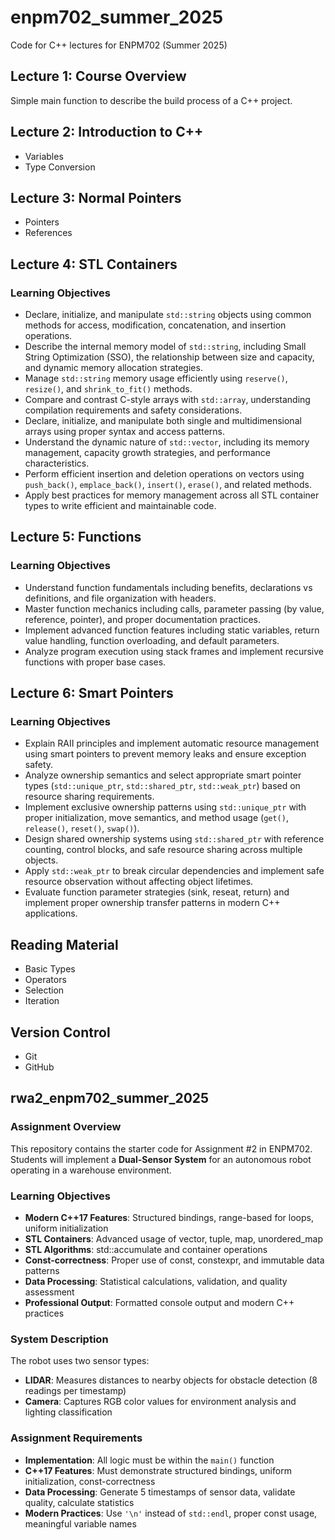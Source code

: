 # enpm702_summer_2025
Code for C++ lectures for ENPM702 (Summer 2025)

## Lecture 1: Course Overview
Simple main function to describe the build process of a C++ project.

## Lecture 2: Introduction to C++
- Variables
- Type Conversion

## Lecture 3: Normal Pointers
- Pointers
- References

## Lecture 4: STL Containers

### Learning Objectives

- Declare, initialize, and manipulate `std::string` objects using common methods for access, modification, concatenation, and insertion operations.
- Describe the internal memory model of `std::string`, including Small String Optimization (SSO), the relationship between size and capacity, and dynamic memory allocation strategies.
- Manage `std::string` memory usage efficiently using `reserve()`, `resize()`, and `shrink_to_fit()` methods.
- Compare and contrast C-style arrays with `std::array`, understanding compilation requirements and safety considerations.
- Declare, initialize, and manipulate both single and multidimensional arrays using proper syntax and access patterns.
- Understand the dynamic nature of `std::vector`, including its memory management, capacity growth strategies, and performance characteristics.
- Perform efficient insertion and deletion operations on vectors using `push_back()`, `emplace_back()`, `insert()`, `erase()`, and related methods.
- Apply best practices for memory management across all STL container types to write efficient and maintainable code.

## Lecture 5: Functions

### Learning Objectives

- Understand function fundamentals including benefits, declarations vs definitions, and file organization with headers.
- Master function mechanics including calls, parameter passing (by value, reference, pointer), and proper documentation practices.
- Implement advanced function features including static variables, return value handling, function overloading, and default parameters.
- Analyze program execution using stack frames and implement recursive functions with proper base cases.

## Lecture 6: Smart Pointers

### Learning Objectives

- Explain RAII principles and implement automatic resource management using smart pointers to prevent memory leaks and ensure exception safety.
- Analyze ownership semantics and select appropriate smart pointer types (`std::unique_ptr`, `std::shared_ptr`, `std::weak_ptr`) based on resource sharing requirements.
- Implement exclusive ownership patterns using `std::unique_ptr` with proper initialization, move semantics, and method usage (`get()`, `release()`, `reset()`, `swap()`).
- Design shared ownership systems using `std::shared_ptr` with reference counting, control blocks, and safe resource sharing across multiple objects.
- Apply `std::weak_ptr` to break circular dependencies and implement safe resource observation without affecting object lifetimes.
- Evaluate function parameter strategies (sink, reseat, return) and implement proper ownership transfer patterns in modern C++ applications.

## Reading Material
- Basic Types
- Operators
- Selection
- Iteration

## Version Control
- Git
- GitHub

## rwa2_enpm702_summer_2025

### Assignment Overview
This repository contains the starter code for Assignment #2 in ENPM702. Students will implement a **Dual-Sensor System** for an autonomous robot operating in a warehouse environment.

### Learning Objectives
- **Modern C++17 Features**: Structured bindings, range-based for loops, uniform initialization
- **STL Containers**: Advanced usage of vector, tuple, map, unordered_map
- **STL Algorithms**: std::accumulate and container operations
- **Const-correctness**: Proper use of const, constexpr, and immutable data patterns
- **Data Processing**: Statistical calculations, validation, and quality assessment
- **Professional Output**: Formatted console output and modern C++ practices

### System Description
The robot uses two sensor types:
- **LIDAR**: Measures distances to nearby objects for obstacle detection (8 readings per timestamp)
- **Camera**: Captures RGB color values for environment analysis and lighting classification

### Assignment Requirements
- **Implementation**: All logic must be within the `main()` function
- **C++17 Features**: Must demonstrate structured bindings, uniform initialization, const-correctness
- **Data Processing**: Generate 5 timestamps of sensor data, validate quality, calculate statistics
- **Modern Practices**: Use `'\n'` instead of `std::endl`, proper const usage, meaningful variable names

